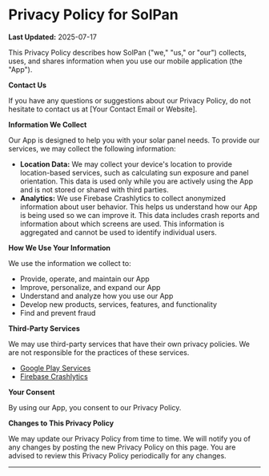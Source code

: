 # Privacy Policy for SolPan

**Last Updated:** 2025-07-17

This Privacy Policy describes how SolPan ("we," "us," or "our") collects, uses, and shares information when you use our mobile application (the "App").

**Contact Us**

If you have any questions or suggestions about our Privacy Policy, do not hesitate to contact us at [Your Contact Email or Website].

**Information We Collect**

Our App is designed to help you with your solar panel needs. To provide our services, we may collect the following information:

*   **Location Data:** We may collect your device's location to provide location-based services, such as calculating sun exposure and panel orientation. This data is used only while you are actively using the App and is not stored or shared with third parties.
*   **Analytics:** We use Firebase Crashlytics to collect anonymized information about user behavior. This helps us understand how our App is being used so we can improve it. This data includes crash reports and information about which screens are used. This information is aggregated and cannot be used to identify individual users.

**How We Use Your Information**

We use the information we collect to:

*   Provide, operate, and maintain our App
*   Improve, personalize, and expand our App
*   Understand and analyze how you use our App
*   Develop new products, services, features, and functionality
*   Find and prevent fraud

**Third-Party Services**

We may use third-party services that have their own privacy policies. We are not responsible for the practices of these services.

*   [Google Play Services](https://www.google.com/policies/privacy/)
*   [Firebase Crashlytics](https://firebase.google.com/support/privacy/)

**Your Consent**

By using our App, you consent to our Privacy Policy.

**Changes to This Privacy Policy**

We may update our Privacy Policy from time to time. We will notify you of any changes by posting the new Privacy Policy on this page. You are advised to review this Privacy Policy periodically for any changes.

---
